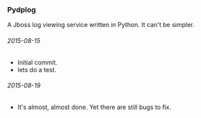 ### Pydplog

A Jboss log viewing service written in Python. It can't be simpler.

###### 2015-08-15

- Initial commit.
- lets do a test.

###### 2015-08-19

- It's almost, almost done. Yet there are still bugs to fix.
